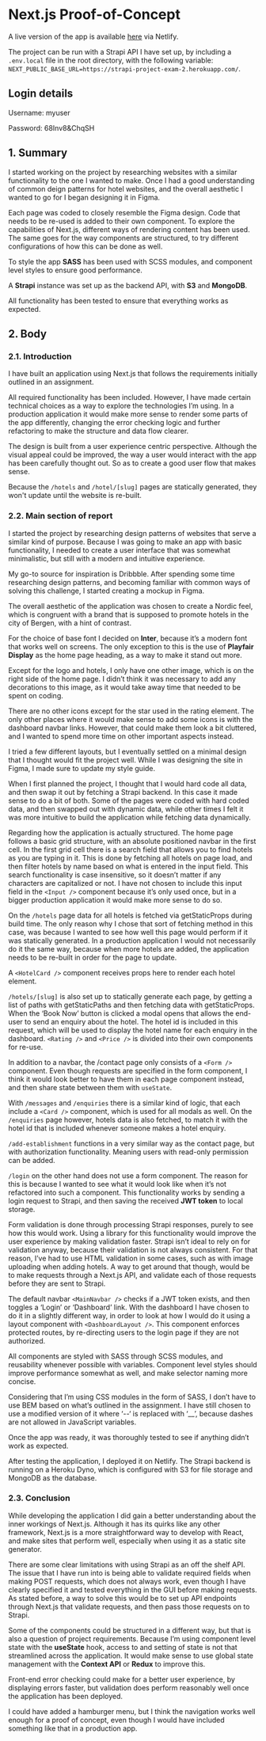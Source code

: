 # Next.js Proof-of-Concept

A live version of the app is available [here](https://pedantic-curran-5ebba4.netlify.app/) via Netlify.

The project can be run with a Strapi API I have set up, by including a `.env.local` file in the root directory, with the following variable: `NEXT_PUBLIC_BASE_URL=https://strapi-project-exam-2.herokuapp.com/`.

## Login details

Username: myuser

Password: 68Inv8&ChqSH

## 1. Summary

I started working on the project by researching websites with a similar functionality to the one I wanted to make. Once I had a good understanding of common deign patterns for hotel websites, and the overall aesthetic I wanted to go for I began designing it in Figma.

Each page was coded to closely resemble the Figma design. Code that needs to be re-used is added to their own component. To explore the capabilities of Next.js, different ways of rendering content has been used. The same goes for the way components are structured, to try different configurations of how this can be done as well.

To style the app **SASS** has been used with SCSS modules, and component level styles to ensure good performance.

A **Strapi** instance was set up as the backend API, with **S3** and **MongoDB**.

All functionality has been tested to ensure that everything works as expected.

## 2. Body

### 2.1. Introduction

I have built an application using Next.js that follows the requirements initially outlined in an assignment.

All required functionality has been included. However, I have made certain technical choices as a way to explore the technologies I’m using. In a production application it would make more sense to render some parts of the app differently, changing the error checking logic and further refactoring to make the structure and data flow clearer.

The design is built from a user experience centric perspective. Although the visual appeal could be improved, the way a user would interact with the app has been carefully thought out. So as to create a good user flow that makes sense.

Because the `/hotels` and `/hotel/[slug]` pages are statically generated, they won't update until the website is re-built.

### 2.2. Main section of report

I started the project by researching design patterns of websites that serve a similar kind of purpose. Because I was going to make an app with basic functionality, I needed to create a user interface that was somewhat minimalistic, but still with a modern and intuitive experience.

My go-to source for inspiration is Dribbble. After spending some time researching design patterns, and becoming familiar with common ways of solving this challenge, I started creating a mockup in Figma.

The overall aesthetic of the application was chosen to create a Nordic feel, which is congruent with a brand that is supposed to promote hotels in the city of Bergen, with a hint of contrast.

For the choice of base font I decided on **Inter**, because it’s a modern font that works well on screens. The only exception to this is the use of **Playfair Display** as the home page heading, as a way to make it stand out more.

Except for the logo and hotels, I only have one other image, which is on the right side of the home page. I didn’t think it was necessary to add any decorations to this image, as it would take away time that needed to be spent on coding.

There are no other icons except for the star used in the rating element. The only other places where it would make sense to add some icons is with the dashboard navbar links. However, that could make them look a bit cluttered, and I wanted to spend more time on other important aspects instead.

I tried a few different layouts, but I eventually settled on a minimal design that I thought would fit the project well. While I was designing the site in Figma, I made sure to update my style guide.

When I first planned the project, I thought that I would hard code all data, and then swap it out by fetching a Strapi backend. In this case it made sense to do a bit of both. Some of the pages were coded with hard coded data, and then swapped out with dynamic data, while other times I felt it was more intuitive to build the application while fetching data dynamically.

Regarding how the application is actually structured. The home page follows a basic grid structure, with an absolute positioned navbar in the first cell. In the first grid cell there is a search field that allows you to find hotels as you are typing in it. This is done by fetching all hotels on page load, and then filter hotels by name based on what is entered in the input field. This search functionality is case insensitive, so it doesn’t matter if any characters are capitalized or not. I have not chosen to include this input field in the `<Input />` component because it’s only used once, but in a bigger production application it would make more sense to do so.

On the `/hotels` page data for all hotels is fetched via getStaticProps during build time. The only reason why I chose that sort of fetching method in this case, was because I wanted to see how well this page would perform if it was statically generated. In a production application I would not necessarily do it the same way, because when more hotels are added, the application needs to be re-built in order for the page to update.

A `<HotelCard />` component receives props here to render each hotel element.

`/hotels/[slug]` is also set up to statically generate each page, by getting a list of paths with getStaticPaths and then fetching data with getStaticProps. When the ‘Book Now’ button is clicked a modal opens that allows the end-user to send an enquiry about the hotel. The hotel id is included in this request, which will be used to display the hotel name for each enquiry in the dashboard. `<Rating />` and `<Price />` is divided into their own components for re-use.

In addition to a navbar, the /contact page only consists of a `<Form />` component. Even though requests are specified in the form component, I think it would look better to have them in each page component instead, and then share state between them with `useState`.

With `/messages` and `/enquiries` there is a similar kind of logic, that each include a `<Card />` component, which is used for all modals as well. On the `/enquiries` page however, hotels data is also fetched, to match it with the hotel id that is included whenever someone makes a hotel enquiry.

`/add-establishment` functions in a very similar way as the contact page, but with authorization functionality. Meaning users with read-only permission can be added.

`/login` on the other hand does not use a form component. The reason for this is because I wanted to see what it would look like when it’s not refactored into such a component. This functionality works by sending a login request to Strapi, and then saving the received **JWT token** to local storage.

Form validation is done through processing Strapi responses, purely to see how this would work. Using a library for this functionality would improve the user experience by making validation faster. Strapi isn’t ideal to rely on for validation anyway, because their validation is not always consistent. For that reason, I’ve had to use HTML validation in some cases, such as with image uploading when adding hotels. A way to get around that though, would be to make requests through a Next.js API, and validate each of those requests before they are sent to Strapi.

The default navbar `<MainNavbar />` checks if a JWT token exists, and then toggles a ‘Login’ or ‘Dashboard’ link. With the dashboard I have chosen to do it in a slightly different way, in order to look at how I would do it using a layout component with `<DashboardLayout />`. This component enforces protected routes, by re-directing users to the login page if they are not authorized.

All components are styled with SASS through SCSS modules, and reusability whenever possible with variables. Component level styles should improve performance somewhat as well, and make selector naming more concise.

Considering that I’m using CSS modules in the form of SASS, I don’t have to use BEM based on what’s outlined in the assignment. I have still chosen to use a modified version of it where ‘--‘ is replaced with ‘\_\_’, because dashes are not allowed in JavaScript variables.

Once the app was ready, it was thoroughly tested to see if anything didn’t work as expected.

After testing the application, I deployed it on Netlify. The Strapi backend is running on a Heroku Dyno, which is configured with S3 for file storage and MongoDB as the database.

### 2.3. Conclusion

While developing the application I did gain a better understanding about the inner workings of Next.js. Although it has its quirks like any other framework, Next.js is a more straightforward way to develop with React, and make sites that perform well, especially when using it as a static site generator.

There are some clear limitations with using Strapi as an off the shelf API. The issue that I have run into is being able to validate required fields when making POST requests, which does not always work, even though I have clearly specified it and tested everything in the GUI before making requests. As stated before, a way to solve this would be to set up API endpoints through Next.js that validate requests, and then pass those requests on to Strapi.

Some of the components could be structured in a different way, but that is also a question of project requirements.
Because I’m using component level state with the **useState** hook, access to and setting of state is not that streamlined across the application. It would make sense to use global state management with the **Context API** or **Redux** to improve this.

Front-end error checking could make for a better user experience, by displaying errors faster, but validation does perform reasonably well once the application has been deployed.

I could have added a hamburger menu, but I think the navigation works well enough for a proof of concept, even though I would have included something like that in a production app.
